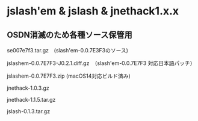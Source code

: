 # jslash'em & jslash & jnethack1.x.x
## OSDN消滅のため各種ソース保管用

se007e7f3.tar.gz　(slash'em-0.0.7E3F3のソース)

jslashem-0.0.7E7F3-J0.2.1.diff.gz　（slash'em-0.0.7E7F3 対応日本語パッチ）

jslashem-0.0.7E7F3.zip (macOS14対応ビルド済み)

jnethack-1.0.3.gz

jnethack-1.1.5.tar.gz

jslash-0.1.3.tar.gz